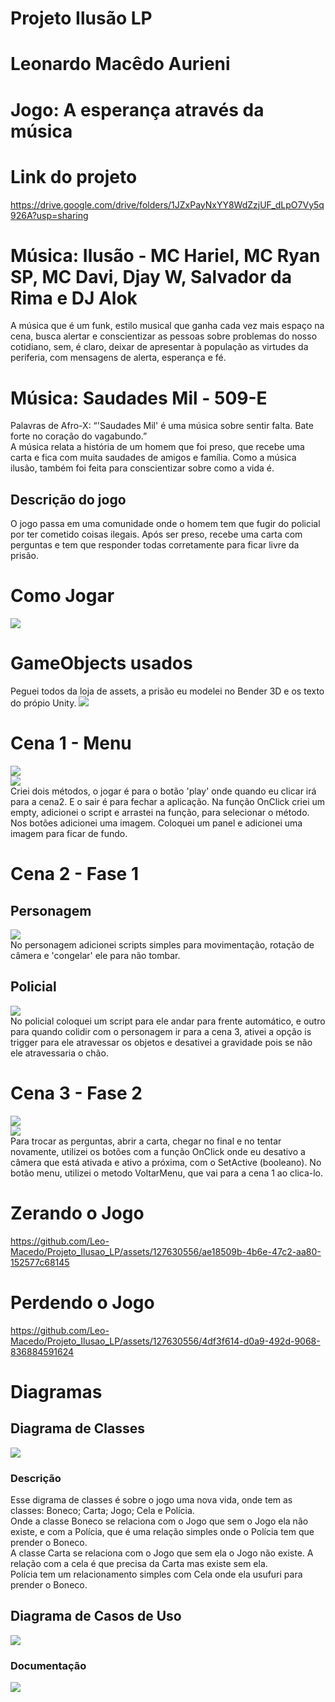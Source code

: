 # Projeto Ilusão LP
# Leonardo Macêdo Aurieni<br>
# Jogo: A esperança através da música
# Link do projeto
https://drive.google.com/drive/folders/1JZxPayNxYY8WdZzjUF_dLpO7Vy5q926A?usp=sharing <br>
# Música: Ilusão - MC Hariel, MC Ryan SP, MC Davi, Djay W, Salvador da Rima e  DJ Alok
A música que é um funk, estilo musical que ganha cada vez mais espaço na cena, busca alertar e conscientizar as pessoas sobre problemas do nosso cotidiano, sem, é claro, deixar de apresentar à população as virtudes da periferia, com mensagens de alerta, esperança e fé. <br>
# Música: Saudades Mil - 509-E
Palavras de Afro-X: “'Saudades Mil' é uma música sobre sentir falta. Bate forte no coração do vagabundo.” <br>
A música relata a história de um homem que foi preso, que recebe uma carta e fica com muita saudades de amigos e família. Como a música ilusão, também foi feita para conscientizar sobre como a vida é. <br>
## Descrição do jogo
O jogo passa em uma comunidade onde o homem tem que fugir do policial por ter cometido coisas ilegais. Após ser preso, recebe uma carta com perguntas e tem que responder todas corretamente para ficar livre da prisão.<br>
# Como Jogar
<img src = "img/1.jpg"><br>
# GameObjects usados
Peguei todos da loja de assets, a prisão eu modelei no Bender 3D e os texto do própio Unity.
<img src = "img/2.png"><br>
# Cena 1 - Menu
<img src = "img/3.jpg"><br>
<img src = "img/4.png"><br>
Criei dois métodos, o jogar é para o botão 'play' onde quando eu clicar irá para a cena2. E o sair é para fechar a aplicação. Na função OnClick criei um empty, adicionei o script e arrastei na função, para selecionar o método. Nos botões adicionei uma imagem. Coloquei um panel e adicionei uma imagem para ficar de fundo.<br>
# Cena 2 - Fase 1
## Personagem
<img src = "img/5.png"><br>
No personagem adicionei scripts simples para movimentação, rotação de câmera e 'congelar' ele para não tombar.<br>
## Policial
<img src = "img/6.png"><br>
No policial coloquei um script para ele andar para frente automático, e outro para quando colidir com o personagem ir para a cena 3, ativei a opção is trigger para ele atravessar os objetos e desativei a gravidade pois se não ele atravessaria o chão.<br>
# Cena 3 - Fase 2
<img src = "img/7.png"><br>
<img src = "img/8.png"><br>
Para trocar as perguntas, abrir a carta, chegar no final e no tentar novamente, utilizei os botões com a função OnClick onde eu desativo a câmera que está ativada e ativo a próxima, com o SetActive (booleano). No botão menu, utilizei o metodo VoltarMenu, que vai para a cena 1 ao clica-lo.<br>
# Zerando o Jogo
https://github.com/Leo-Macedo/Projeto_Ilusao_LP/assets/127630556/ae18509b-4b6e-47c2-aa80-152577c68145

# Perdendo o Jogo
https://github.com/Leo-Macedo/Projeto_Ilusao_LP/assets/127630556/4df3f614-d0a9-492d-9068-836884591624

# Diagramas
## Diagrama de Classes
<img src = "img/classe.jpg" > <br>
<h3> Descrição </h3>

Esse digrama de classes é sobre o jogo uma nova vida, onde tem as classes: Boneco; Carta; Jogo; Cela e Polícia.<br>
Onde a classe Boneco se relaciona com o Jogo que sem o Jogo ela não existe, e com a Polícia, que é uma relação simples onde o Polícia tem que prender o Boneco.<br>
A classe Carta se relaciona com o Jogo que sem ela o Jogo não existe. A relação com a cela é que precisa da Carta mas existe sem ela.<br>
Polícia tem um relacionamento simples com Cela onde ela usufuri para prender o Boneco.<br>

<h2>Diagrama de Casos de Uso</h2>
<img src = "img/uso.jpg" ><br>
<h3>Documentação</h3>
<img src = "img/documentacao.jpg" ><br>

